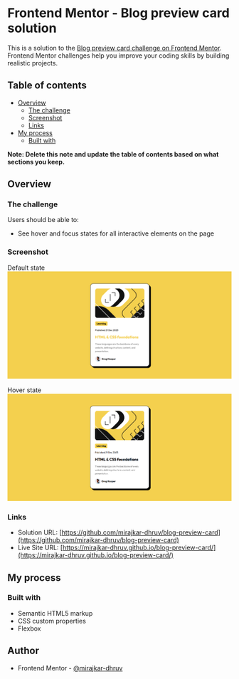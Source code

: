 # Frontend Mentor - Blog preview card solution

This is a solution to the [Blog preview card challenge on Frontend Mentor](https://www.frontendmentor.io/challenges/blog-preview-card-ckPaj01IcS). Frontend Mentor challenges help you improve your coding skills by building realistic projects.

## Table of contents

- [Overview](#overview)
  - [The challenge](#the-challenge)
  - [Screenshot](#screenshot)
  - [Links](#links)
- [My process](#my-process)
  - [Built with](#built-with)

**Note: Delete this note and update the table of contents based on what sections you keep.**

## Overview

### The challenge

Users should be able to:

- See hover and focus states for all interactive elements on the page

### Screenshot

Default state
![](/Screenshot-1.png)

Hover state
![](/Screenshot-2.png)

### Links

- Solution URL: [https://github.com/mirajkar-dhruv/blog-preview-card](https://github.com/mirajkar-dhruv/blog-preview-card)
- Live Site URL: [https://mirajkar-dhruv.github.io/blog-preview-card/](https://mirajkar-dhruv.github.io/blog-preview-card/)

## My process

### Built with

- Semantic HTML5 markup
- CSS custom properties
- Flexbox

## Author

- Frontend Mentor - [@mirajkar-dhruv](https://www.frontendmentor.io/profile/mirajkar-dhruv)
